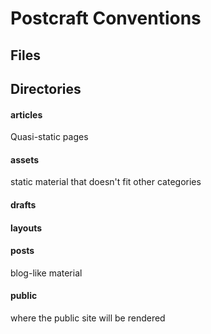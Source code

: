# Postcraft Conventions

## Files

## Directories

#### articles

Quasi-static pages

#### assets

static material that doesn't fit other categories

#### drafts

#### layouts

#### posts

blog-like material

#### public

where the public site will be rendered
